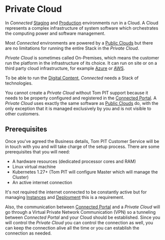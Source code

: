 # Private Cloud

In *Connected* [Staging](Staging.md) and [Production](Production.md) environments run in a Cloud. A Cloud represents a complex infrastructure of system software which orchestrates the computing power and software management.

Most *Connected* environments are powered by a [Public Clouds](PublicCloud.md) but there are no limitations for running the entire Stack in the *Private Cloud*.

*Private Cloud* is sometimes called On-Premises, which means the customer run the platform in the infrastructure of its choice. It can run on site or on a third party cloud infrastructure, for example [Azure](https://azure.microsoft.com/en-us/) or [AWS]( https://aws.amazon.com/).

To be able to run the [Digital Content](DigitalContent.md), *Connected* needs a Stack of technologies.

You cannot create a *Private Cloud* without Tom PIT support because it needs to be property configured and registered in the [Connected Portal](ConnectedPortal.md). A *Private Cloud* uses exactly the same software as [Public Clouds](PublicCloud.md) do, with the only exception that it is managed exclusively by you and is not visible to other customers.

## Prerequisites

Once you've agreed the Business details, Tom PIT Customer Service will be in touch with you and will take charge of the setup process. There are some prerequisites that you will need:

- A hardware resources (dedicated processor cores and RAM)
- Linux virtual machine
- Kubernetes 1.27+ (Tom PIT will configure Master which will manage the Cluster)
- An active internet connection

It's not required the internet connected to be constantly active but for managing [Instances](Instance.md) and [Deployment](../Deployment/README.md) this is a requirement.

Also, the communication between [Connected Portal](ConnectedPortal.md) and a *Private Cloud* will go through a Virtual Private Network Communication (VPN) so a tunneling between *Connected Portal* and your Cloud should be established. Since you will control the *Private Cloud* you can control the connection as well, you can keep the connection alive all the time or you can establish the connection as needed.